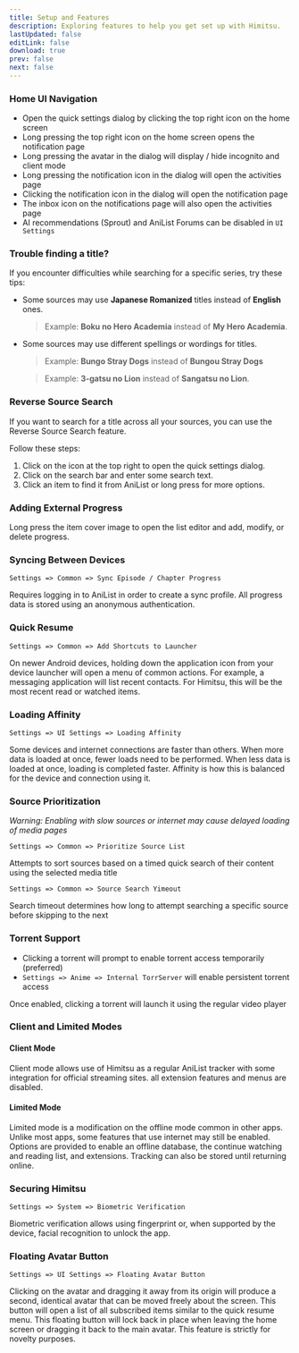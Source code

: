 ```yaml
---
title: Setup and Features
description: Exploring features to help you get set up with Himitsu.
lastUpdated: false
editLink: false
download: true
prev: false
next: false
---
```


### Home UI Navigation

- Open the quick settings dialog by clicking the top right icon on the home screen
- Long pressing the top right icon on the home screen opens the notification page
- Long pressing the avatar in the dialog will display / hide incognito and client mode
- Long pressing the notification icon in the dialog will open the activities page
- Clicking the notification icon in the dialog will open the notification page
- The inbox icon on the notifications page will also open the activities page
- AI recommendations (Sprout) and AniList Forums can be disabled in `UI Settings`

### Trouble finding a title?

If you encounter difficulties while searching for a specific series, try these tips:

* Some sources may use **Japanese Romanized** titles instead of **English** ones.
  > Example: **Boku no Hero Academia** instead of **My Hero Academia**.

* Some sources may use different spellings or wordings for titles.
  > Example: **Bungo Stray Dogs** instead of **Bungou Stray Dogs**

  > Example: **3-gatsu no Lion** instead of **Sangatsu no Lion**.

### Reverse Source Search

If you want to search for a title across all your sources, you can use the Reverse Source Search feature.

Follow these steps:

1. Click on the icon at the top right to open the quick settings dialog.
2. Click on the search bar and enter some search text.
3. Click an item to find it from AniList or long press for more options.

### Adding External Progress

Long press the item cover image to open the list editor and add, modify, or delete progress.

### Syncing Between Devices
`Settings => Common => Sync Episode / Chapter Progress`

Requires logging in to AniList in order to create a sync profile.
All progress data is stored using an anonymous authentication.

### Quick Resume
`Settings => Common => Add Shortcuts to Launcher`

On newer Android devices, holding down the application icon from your device launcher will open a menu of common actions. For example, a messaging application will list recent contacts. For Himitsu, this will be the most recent read or watched items.

### Loading Affinity
`Settings => UI Settings => Loading Affinity`

Some devices and internet connections are faster than others. When more data is loaded at once, fewer loads need to be performed. When less data is loaded at once, loading is completed faster. Affinity is how this is balanced for the device and connection using it.

### Source Prioritization

_Warning: Enabling with slow sources or internet may cause delayed loading of media pages_

`Settings => Common => Prioritize Source List`

Attempts to sort sources based on a timed quick search of their content using the selected media title

`Settings => Common => Source Search Yimeout`

Search timeout determines how long to attempt searching a specific source before skipping to the next

### Torrent Support

- Clicking a torrent will prompt to enable torrent access temporarily (preferred)
- `Settings => Anime => Internal TorrServer` will enable persistent torrent access

Once enabled, clicking a torrent will launch it using the regular video player

### Client and Limited Modes

#### Client Mode

Client mode allows use of Himitsu as a regular AniList tracker with some integration for official streaming sites. all extension features and menus are disabled.

#### Limited Mode

Limited mode is a modification on the offline mode common in other apps. Unlike most apps, some features that use internet may still be enabled. Options are provided to enable an offline database, the continue watching and reading list, and extensions. Tracking can also be stored until returning online.

### Securing Himitsu
`Settings => System => Biometric Verification`

Biometric verification allows using fingerprint or, when supported by the device, facial recognition to unlock the app.

### Floating Avatar Button
`Settings => UI Settings => Floating Avatar Button`

Clicking on the avatar and dragging it away from its origin will produce a second, identical avatar that can be moved freely about the screen. This button will open a list of all subscribed items similar to the quick resume menu. This floating button will lock back in place when leaving the home screen or dragging it back to the main avatar. This feature is strictly for novelty purposes.